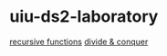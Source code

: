 # uiu-ds2-laboratory
[recursive functions](https://drive.google.com/drive/folders/16MzkT27vzyRl6Pu239cBPwm3Mo3OeSiO?usp=sharing)
[divide & conquer](https://drive.google.com/drive/folders/12gqwNGWp5E78YrslR5NpGm2yCK2uIcoZ)
